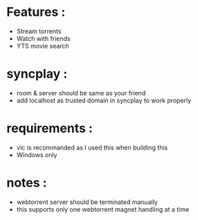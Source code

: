 # Features :
- Stream torrents
- Watch with friends
- YTS movie search
  
# syncplay : 
- room & server should be same as your friend
- add localhost as trusted domain in syncplay to work properly

# requirements :
- vlc is recommanded as I used this when building this
- Windows only

# notes :
- webtorrent server should be terminated manually
- this supports only one webtorrent magnet handling at a time
